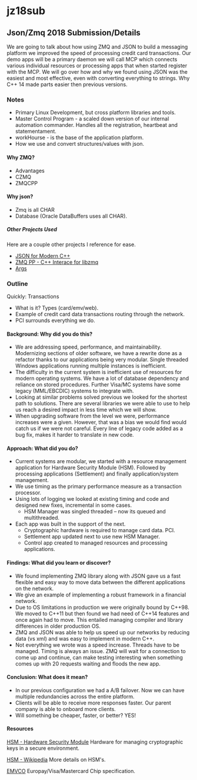 # jz18sub
## Json/Zmq 2018 Submission/Details ##

We are going to talk about how using ZMQ and JSON to build a messaging platform we improved the speed of processing credit card transactions.
Our demo apps will be a primary daemon we will call MCP which connects various individual resources or processing apps that when started register with the MCP.
We will go over how and why we found using JSON was the easiest and most effective, even with converting everything to strings.
Why C++ 14 made parts easier then previous versions.


### Notes ###
- Primary Linux Development, but cross platform libraries and tools.
- Master Control Program - a scaled down version of our internal automation commander.  Handles all the registration, heartbeat and statementament.
- workHourse - is the base of the application platform.
- How we use and convert structures/values with json.

#### Why ZMQ?  ####
- Advantages
- CZMQ
- ZMQCPP

#### Why json? ####
- Zmq is all CHAR
- Database (Oracle DataBuffers uses all CHAR).

##### Other Projects Used ######
Here are a couple other projects I reference for ease.
- [JSON for Modern C++](https://github.com/nlohmann/json)
- [ZMQ PP - C++ Interace for libzmq](https://github.com/zeromq/zmqpp)
- [Args](https://github.com/Taywee/args)

### Outline ###
Quickly: Transactions  
- What is it? Types (card/emv/web).  
- Example of credit card data transactions routing through the network. 
- PCI surrounds everything we do. 

#### Background: Why did you do this?
- We are addressing speed, performance, and maintainability.   Modernizing sections of older software, we have a rewrite done as a refactor thanks to our applications being very modular.  Single threaded Windows applications running multiple instances is inefficient.   
- The difficulty in the current system is inefficient use of resources for modern operating systems. We have a lot of database dependency and reliance on stored procedures. Further Visa/MC systems have some legacy (MML/EBCDIC) systems to integrate with. 
- Looking at similar problems solved previous we looked for the shortest path to solutions. There are several libraries we were able to use to help us reach a desired impact in less time which we will show. 
- When upgrading software from the level we were, performance increases were a given.  However, that was a bias we would find would catch us if we were not careful.  Every line of legacy code added as a bug fix, makes it harder to translate in new code. 

#### Approach: What did you do? 
- Current systems are modular, we started with a resource management application for Hardware Security Module (HSM).  Followed by processing applications (Settlement) and finally application/system management. 
- We use timing as the primary performance measure as a transaction processor. 
- Using lots of logging we looked at existing timing and code and designed new fixes, incremental in some cases. 
  - HSM Manager was singled threaded – now its queued and multithreaded. 
- Each app was built in the support of the next. 
  - Cryptographic hardware is required to manage card data. PCI. 
  - Settlement app updated next to use new HSM Manager. 
  - Control app created to managed resources and processing applications. 

#### Findings: What did you learn or discover? 
- We found implementing ZMQ library along with JSON gave us a fast flexible and easy way to move data between the different applications on the network. 
- We give an example of implementing a robust framework in a financial network. 
- Due to OS limitations in production we were originally bound by C++98.  We moved to C++11 but then found we had need of C++14 features and once again had to move.  This entailed managing compiler and library differences in older production OS. 
- ZMQ and JSON was able to help us speed up our networks by reducing data (vs xml) and was easy to implement in modern C++. 
- Not everything we wrote was a speed increase. Threads have to be managed. Timing is always an issue. ZMQ will wait for a connection to come up and continue, can make testing interesting when something comes up with 20 requests waiting and floods the new app. 

#### Conclusion: What does it mean? 
- In our previous configuration we had a A/B failover. Now we can have multiple redundancies across the entire platform. 
- Clients will be able to receive more responses faster. Our parent company is able to onboard more clients. 
- Will something be cheaper, faster, or better? YES! 


#### Resources ####
[HSM - Hardware Security Module](https://safenet.gemalto.com/data-encryption/hardware-security-modules-hsms)
Hardware for managing cryptographic keys in a secure environment.

[HSM - Wikipedia](https://en.wikipedia.org/wiki/Hardware_security_module)
More details on HSM's.

[EMVCO](http://www.emvco.com)
Europay/Visa/Mastercard Chip specification.

